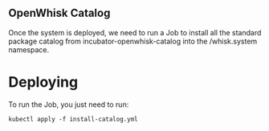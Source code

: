 OpenWhisk Catalog
-----

Once the system is deployed, we need to run a Job to install all the
standard package catalog from incubator-openwhisk-catalog into the
/whisk.system namespace.

# Deploying

To run the Job, you just need to run:

```
kubectl apply -f install-catalog.yml
```

